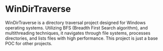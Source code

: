 # WinDirTraverse
WinDirTraverse is a directory traversal project designed for Windows operating systems. Utilizing BFS (Breadth First Search algorithm), and multithreading techniques, it navigates through file systems, processes directories, and lists files with high performance. This project is just a base POC for other projects.
